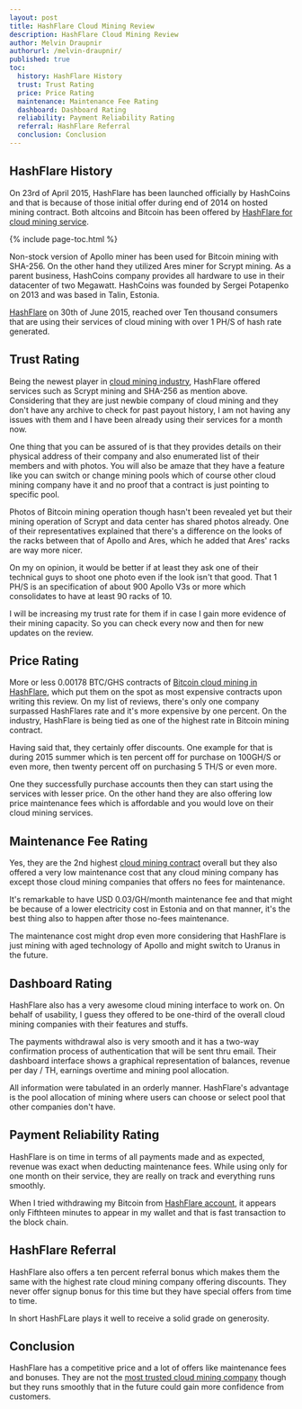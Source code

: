 ```yaml
---
layout: post
title: HashFlare Cloud Mining Review
description: HashFlare Cloud Mining Review
author: Melvin Draupnir
authorurl: /melvin-draupnir/
published: true
toc:
  history: HashFlare History
  trust: Trust Rating
  price: Price Rating
  maintenance: Maintenance Fee Rating
  dashboard: Dashboard Rating
  reliability: Payment Reliability Rating
  referral: HashFlare Referral
  conclusion: Conclusion
---
```


<h2 id="history">HashFlare History</h2>

<p>On 23rd of April 2015, HashFlare has been launched officially by HashCoins and that is because of those initial offer during end of 2014 on hosted mining contract. Both altcoins and Bitcoin has been offered by <a href="http://geni.us/hashflare">HashFlare for cloud mining service</a>. </p>

{% include page-toc.html %}

<p>Non-stock version of Apollo miner has been used for Bitcoin mining with SHA-256. On the other hand they utilized Ares miner for Scrypt mining. As a parent business, HashCoins company provides all hardware to use in their datacenter of two Megawatt. HashCoins was founded by Sergei Potapenko on 2013 and was based in Talin, Estonia.</p>

<p><a href="http://geni.us/hashflare">HashFlare</a> on 30th of June 2015, reached over Ten thousand consumers that are using their services of cloud mining with over 1 PH/S of hash rate generated.</p>

<h2 id="trust">Trust Rating</h2>

<p>Being the newest player in <a href="http://geni.us/genesismining">cloud mining industry</a>, HashFlare offered services such as Scrypt mining and SHA-256 as mention above.  Considering that they are just newbie company of cloud mining and they don't have any archive to check for past payout history, I am not having any issues with them and I have been already using their services for a month now. </p>

<p>One thing that you can be assured of is that they provides details on their physical address of their company and also enumerated list of their members and with photos. You will also be amaze that they have a feature like you can switch or change mining pools which of course other cloud mining company have it and no proof that a contract is just pointing to specific pool.</p>

<p>Photos of Bitcoin mining operation though hasn't been revealed yet but their mining operation of Scrypt and data center has shared photos already. One of their representatives explained that there's a difference on the looks of the racks between that of Apollo and Ares, which he added that Ares' racks are way more nicer. </p>

<p>On my on opinion, it would be better if at least they ask one of their technical guys to shoot one photo even if the look isn't that good. That 1 PH/S is an specification of about 900 Apollo V3s or more which consolidates to have at least 90 racks of 10. </p>

<p>I will be increasing my trust rate for them if in case I gain more evidence of their mining capacity. So you can check every now and then for new updates on the review.</p>

<h2 id="price">Price Rating</h2>

<p>More or less 0.00178 BTC/GHS contracts of <a href="http://geni.us/hashflare">Bitcoin cloud mining in HashFlare</a>, which put them on the spot as most expensive contracts upon writing this review. On my list of reviews, there's only one company surpassed HashFlares rate and it's more expensive by one percent. On the industry, HashFlare is being tied as one of the highest rate in Bitcoin mining contract.</p>

<p>Having said that, they certainly offer discounts. One example for that is during 2015 summer which is ten percent off for purchase on 100GH/S  or even more, then twenty percent off on purchasing 5 TH/S or even more. </p>

<p>One they successfully purchase accounts then they can start using the services with lesser price. On the other hand they are also offering low price maintenance  fees which is affordable and you would love on their cloud mining services.</p>

<h2 id="maintenance">Maintenance Fee Rating</h2>

<p>Yes, they are the 2nd highest <a href="http://geni.us/genesismining">cloud mining contract</a> overall but they also offered a very low maintenance cost that any cloud mining company has except those cloud mining companies that offers no fees for maintenance.  </p>

<p>It's remarkable to have USD 0.03/GH/month maintenance fee and that might be because of a lower electricity cost in Estonia and on that manner, it's the best thing also to happen after those no-fees maintenance. </p>

<p>The maintenance cost might drop even more considering that HashFlare is just mining with aged technology of Apollo and might switch to Uranus in the future. </p>

<h2 id="dashboard">Dashboard Rating</h2>

<p>HashFlare also has a very awesome cloud mining interface to work on. On behalf of usability, I guess they offered to be one-third of the overall cloud mining companies with their features and stuffs. </p>

<p>The payments withdrawal also is very smooth and it has a two-way confirmation process of authentication that will be sent thru email. Their dashboard interface shows a graphical representation of balances, revenue per day / TH, earnings overtime and mining pool allocation. </p>

<p>All information were tabulated in an orderly manner. HashFlare's advantage  is the pool allocation of mining where users can choose or select pool that other companies don't have.</p>

<h2 id="reliability">Payment Reliability Rating</h2>

<p>HashFlare is on time in terms of all payments made and as expected, revenue was exact  when deducting maintenance fees. While using only for one month on their service, they are really on track and everything runs smoothly. </p>

<p>When I tried withdrawing my Bitcoin from <a href="http://geni.us/hashflare">HashFlare account</a>, it appears only Fifthteen minutes to appear in my wallet and that is fast transaction to the block chain.</p>

<h2 id="referral">HashFlare Referral</h2>

<p>HashFlare also offers a ten percent referral bonus which makes them the same with the highest rate cloud mining company offering discounts. They never offer signup bonus for this time but they have special offers from time to time. </p>

<p>In short HashFLare plays it well to receive a solid grade on generosity.</p>

<h2 id="conclusion">Conclusion</h2>

<p>HashFlare has a competitive price and a lot of offers like maintenance fees and bonuses. They are not the <a href="http://geni.us/hashflare">most trusted cloud mining company</a> though but they runs smoothly that in the future could gain more confidence from customers. </p>
